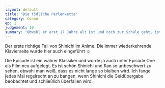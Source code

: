 ```yaml
---
layout: default
title: "Die tödliche Perlenkette"
category: Conan
ep: 1
judgement: 10
summary: "Obwohl er erst 17 Jahre alt ist und noch zur Schule geht, ist Shin’ichi Kudô schon ein erfolgreicher Detektiv. Als er wieder einmal zwei Verbrechern nachstellt, passiert etwas, das sein Leben grundlegend verändert."
---
```


Der erste richtige Fall von Shinichi im Anime. Die immer wiederkehrende Klavierseite wurde hier auch eingeführt ☺

Die Episode ist ein wahrer Klassiker und wurde ja auch unter Episode One als Film neu aufgelegt. Es ist schön Shinichi
und Ran so unbeschwert zu sehen, obwohl man weiß, dass es nicht lange so bleiben wird. Ich fange jedes Mal regelrecht an
zu bangen, wenn Shinichi die Geldübergabe beobachtet und schließlich überfallen wird.